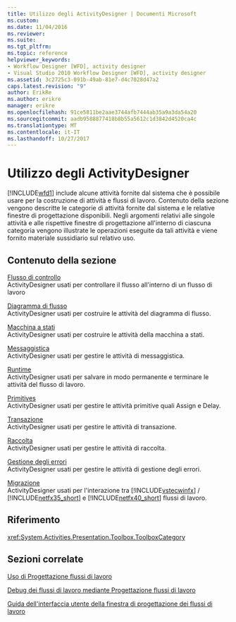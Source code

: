 ```yaml
---
title: Utilizzo degli ActivityDesigner | Documenti Microsoft
ms.custom: 
ms.date: 11/04/2016
ms.reviewer: 
ms.suite: 
ms.tgt_pltfrm: 
ms.topic: reference
helpviewer_keywords:
- Workflow Designer [WFD], activity designer
- Visual Studio 2010 Workflow Designer [WFD], activity designer
ms.assetid: 3c2725c3-091b-49ab-81e7-d4c7028d47a2
caps.latest.revision: "9"
author: ErikRe
ms.author: erikre
manager: erikre
ms.openlocfilehash: 91ce5811be2aae3744afb7444ab35a9a3da54a20
ms.sourcegitcommit: aadb9588877418b8b55a5612c1d3842d4520ca4c
ms.translationtype: MT
ms.contentlocale: it-IT
ms.lasthandoff: 10/27/2017
---
```

# <a name="using-the-activity-designers"></a>Utilizzo degli ActivityDesigner
[!INCLUDE[wfd1](../workflow-designer/includes/wfd1_md.md)] include alcune attività fornite dal sistema che è possibile usare per la costruzione di attività e flussi di lavoro. Contenuto della sezione vengono descritte le categorie di attività fornite dal sistema e le relative finestre di progettazione disponibili. Negli argomenti relativi alle singole attività e alle rispettive finestre di progettazione all'interno di ciascuna categoria vengono illustrate le operazioni eseguite da tali attività e viene fornito materiale sussidiario sul relativo uso.  
  
## <a name="in-this-section"></a>Contenuto della sezione  
 [Flusso di controllo](../workflow-designer/control-flow-activity-designers.md)  
 ActivityDesigner usati per controllare il flusso all'interno di un flusso di lavoro  
  
 [Diagramma di flusso](../workflow-designer/flowchart-activity-designers.md)  
 ActivityDesigner usati per costruire le attività del diagramma di flusso.  
  
 [Macchina a stati](../workflow-designer/state-machine-activity-designers.md)  
 ActivityDesigner usati per costruire le attività della macchina a stati.  
  
 [Messaggistica](../workflow-designer/messaging-activity-designers.md)  
 ActivityDesigner usati per gestire le attività di messaggistica.  
  
 [Runtime](../workflow-designer/runtime-activity-designers.md)  
 ActivityDesigner usati per salvare in modo permanente e terminare le attività del flusso di lavoro.  
  
 [Primitives](../workflow-designer/primitives-activity-designers.md)  
 ActivityDesigner usati per gestire le attività primitive quali Assign e Delay.  
  
 [Transazione](../workflow-designer/transaction-activity-designers.md)  
 ActivityDesigner usati per gestire le attività di transazione.  
  
 [Raccolta](../workflow-designer/collection-activity-designers.md)  
 ActivityDesigner usati per gestire le attività di raccolta.  
  
 [Gestione degli errori](../workflow-designer/error-handling-activity-designers.md)  
 ActivityDesigner usati per gestire le attività di gestione degli errori.  
  
 [Migrazione](../workflow-designer/migration-activity-designers.md)  
 ActivityDesigner usati per l'interazione tra [!INCLUDE[vstecwinfx](../workflow-designer/includes/vstecwinfx_md.md)] / [!INCLUDE[netfx35_short](../workflow-designer/includes/netfx35_short_md.md)] e [!INCLUDE[netfx40_short](../workflow-designer/includes/netfx40_short_md.md)] flussi di lavoro.  
  
## <a name="reference"></a>Riferimento  
 <xref:System.Activities.Presentation.Toolbox.ToolboxCategory>  
  
## <a name="related-sections"></a>Sezioni correlate  
 [Uso di Progettazione flussi di lavoro](../workflow-designer/using-the-workflow-designer.md)  
  
 [Debug dei flussi di lavoro mediante Progettazione flussi di lavoro](../workflow-designer/debugging-workflows-with-the-workflow-designer.md)  
  
 [Guida dell'interfaccia utente della finestra di progettazione dei flussi di lavoro](../workflow-designer/workflow-designer-ui-help.md)
